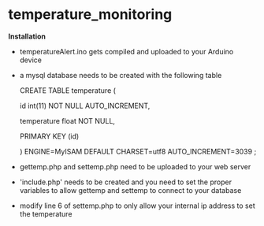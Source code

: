 temperature_monitoring
======================

**Installation**
 - temperatureAlert.ino gets compiled and uploaded to your Arduino device
 - a mysql database needs to be created with the following table
  
 

    CREATE TABLE temperature (
    
    id int(11) NOT NULL AUTO_INCREMENT,
    
    temperature float NOT NULL,
    
    PRIMARY KEY (id)
    
    ) ENGINE=MyISAM  DEFAULT CHARSET=utf8 AUTO_INCREMENT=3039 ;
    
    
    
 - gettemp.php and settemp.php need to be uploaded to your web server
 - 'include.php' needs to be created and you need to set the proper variables to allow gettemp and settemp to connect to your database
 - modify line 6 of settemp.php to only allow your internal ip address to set the temperature

